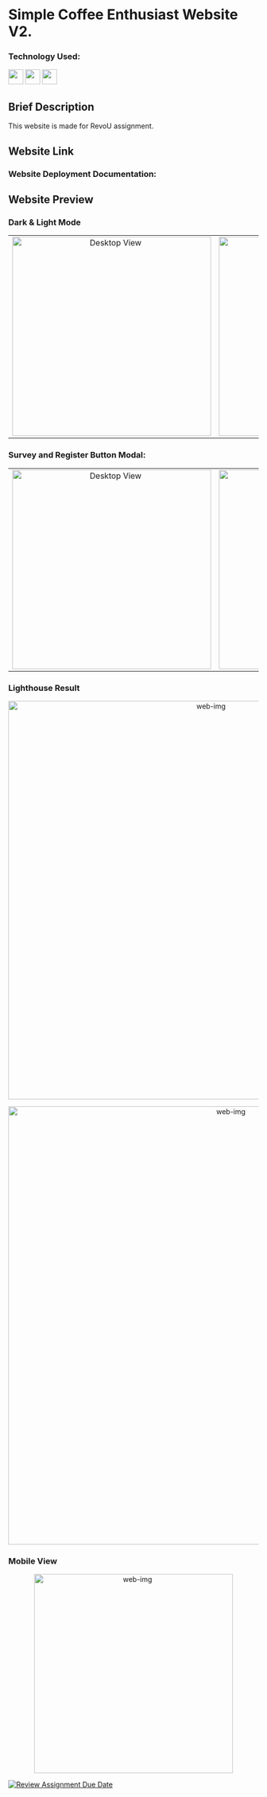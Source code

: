 # Simple Coffee Enthusiast Website V2.
### Technology Used:
<p align="left">
<img src="https://cdn.jsdelivr.net/gh/devicons/devicon/icons/html5/html5-original.svg" width="30"
                height="30" />
<img src="https://cdn.jsdelivr.net/gh/devicons/devicon/icons/css3/css3-original.svg" width="30"
                height="30" />
<img src="https://cdn.jsdelivr.net/gh/devicons/devicon/icons/javascript/javascript-original.svg" width="30"
                height="30" />
                </p>


## Brief Description
This website is made for RevoU assignment.<br>

## Website Link

### Website Deployment Documentation:


## Website Preview
### Dark & Light Mode

<table>
  <tr>
    <td align="center" style="vertical-align: top;">
      <img src="./assets/imgs/dark-view.png" width="400" alt="Desktop View">
    </td>
    <td align="center">
      <img src="./assets/imgs/light-view.png" width="400" alt="Mobile View">
    </td>
  </tr>
</table>

### Survey and Register Button Modal:

<table>
  <tr>
    <td align="center" style="vertical-align: top;">
      <img src="./assets/imgs/reg.png" width="400" alt="Desktop View">
    </td>
    <td align="center">
      <img src="./assets/imgs/survey.png" width="400" alt="Mobile View">
    </td>
  </tr>
</table>

### Lighthouse Result
<p align="center">
  <img src="./assets/imgs/desktop-lighthouse.png" width="800" title="web-img">
</p>
<p align="center">
  <img src="./assets/imgs/mobile-lighthouse.png" width="880" title="web-img">
</p>


### Mobile View
<p align="center">
  <img src="./assets/imgs/mobile-view.png" width="400" title="web-img">
</p>






[![Review Assignment Due Date](https://classroom.github.com/assets/deadline-readme-button-24ddc0f5d75046c5622901739e7c5dd533143b0c8e959d652212380cedb1ea36.svg)](https://classroom.github.com/a/isPhTOcA)
